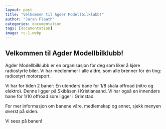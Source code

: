 ```yaml
---
layout: post
title: "Velkommen til Agder Modellbilklubb!"
author: "Jaran Flaath"
categories: documentation
tags: [documentation]
image: rc-1.webp
---
```


## Velkommen til Agder Modellbilklubb!

Agder Modellbilklubb er en organisasjon for deg som liker å kjøre radiostyrte biler. Vi har medlemmer i alle aldre, som alle brenner for én ting: radiostyrt motorsport. 

Vi har for tiden 2 baner: En utendørs bane for 1/8 skala offroad (nitro og elektro). Denne ligger på Skibåsen i Kristiansand. Vi har også en innendørs bane for 1/10 offroad som ligger i Grimstad. 

For mer informasjon om banene våre, medlemskap og annet, sjekk menyen øverst på siden. 

Vi sees på banen!
